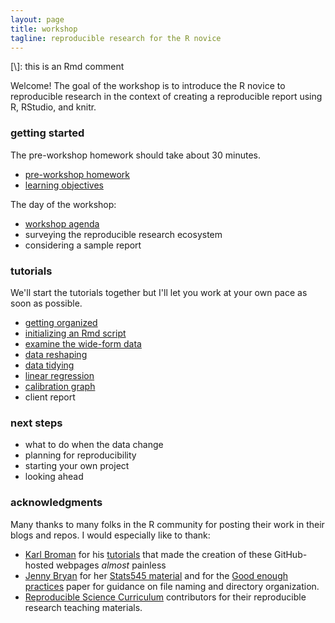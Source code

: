 ```yaml
---
layout: page
title: workshop
tagline: reproducible research for the R novice
---
```


[\\]: this is an Rmd comment

Welcome! The goal of the workshop is to introduce the R novice to reproducible research in the context of creating a reproducible report using R, RStudio, and knitr.  


### getting started

The pre-workshop homework should take about 30 minutes. 

- [pre-workshop homework](pages/102_pre-workshop-hw.html) 
- [learning objectives](pages/101_learning-objectives.html)

The day of the workshop:  

- [workshop agenda](pages/103_workshop-agenda.html) 
- surveying the reproducible research ecosystem 
- considering a sample report 

### tutorials 

We'll start the tutorials together but I'll let you work at your own pace as soon as possible. 

- [getting organized](pages/104_getting-organized.html)
- [initializing an Rmd script](pages/195_initializing-an-Rmd-script.html)
- [examine the wide-form data](pages/108_examine-wide-data.html)
- [data reshaping](pages/109_data-reshaping.html)
- [data tidying](pages/110_data-tidying.html)
- [linear regression](pages/111_linear-regression.html) 
- [calibration graph](pages/112_calibration-graph.html)
- client report 



### next steps 

- what to do when the data change 
- planning for reproducibility 
- starting your own project 
- looking ahead 



### acknowledgments 

Many thanks to many folks in the R community for posting their work in their blogs and repos. I would especially like to thank: 

- [Karl Broman](http://kbroman.org) for his  [tutorials](http://kbroman.org/pages/tutorials.html) that made the creation of these GitHub-hosted webpages *almost* painless 
- [Jenny Bryan](https://github.com/jennybc) for her [Stats545 material](http://stat545.com/) and for the
[Good enough practices](https://swcarpentry.github.io/good-enough-practices-in-scientific-computing/) paper for guidance on file naming and directory organization. 
- [Reproducible Science  Curriculum](https://github.com/Reproducible-Science-Curriculum) contributors for their reproducible research  teaching materials.
